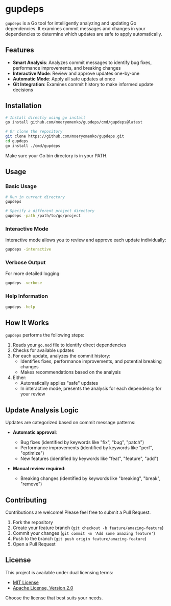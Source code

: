 # gupdeps

`gupdeps` is a Go tool for intelligently analyzing and updating Go dependencies. It examines commit messages and changes in your dependencies to determine which updates are safe to apply automatically.

## Features

- **Smart Analysis**: Analyzes commit messages to identify bug fixes, performance improvements, and breaking changes
- **Interactive Mode**: Review and approve updates one-by-one
- **Automatic Mode**: Apply all safe updates at once
- **Git Integration**: Examines commit history to make informed update decisions

## Installation

```bash
# Install directly using go install
go install github.com/moeryomenko/gupdeps/cmd/gupdeps@latest

# Or clone the repository
git clone https://github.com/moeryomenko/gupdeps.git
cd gupdeps
go install ./cmd/gupdeps
```

Make sure your Go bin directory is in your PATH.

## Usage

### Basic Usage

```bash
# Run in current directory
gupdeps

# Specify a different project directory
gupdeps -path /path/to/go/project
```

### Interactive Mode

Interactive mode allows you to review and approve each update individually:

```bash
gupdeps -interactive
```

### Verbose Output

For more detailed logging:

```bash
gupdeps -verbose
```

### Help Information

```bash
gupdeps -help
```

## How It Works

`gupdeps` performs the following steps:

1. Reads your `go.mod` file to identify direct dependencies
2. Checks for available updates
3. For each update, analyzes the commit history:
   - Identifies fixes, performance improvements, and potential breaking changes
   - Makes recommendations based on the analysis
4. Either:
   - Automatically applies "safe" updates
   - In interactive mode, presents the analysis for each dependency for your review

## Update Analysis Logic

Updates are categorized based on commit message patterns:

- **Automatic approval**:
  - Bug fixes (identified by keywords like "fix", "bug", "patch")
  - Performance improvements (identified by keywords like "perf", "optimize")
  - New features (identified by keywords like "feat", "feature", "add")

- **Manual review required**:
  - Breaking changes (identified by keywords like "breaking", "break", "remove")

## Contributing

Contributions are welcome! Please feel free to submit a Pull Request.

1. Fork the repository
2. Create your feature branch (`git checkout -b feature/amazing-feature`)
3. Commit your changes (`git commit -m 'Add some amazing feature'`)
4. Push to the branch (`git push origin feature/amazing-feature`)
5. Open a Pull Request

## License

This project is available under dual licensing terms:

- [MIT License](LICENSE-MIT)
- [Apache License, Version 2.0](LICENSE-APACHE)

Choose the license that best suits your needs.
